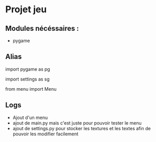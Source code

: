 # Projet jeu
## Modules nécéssaires : 
- pygame
## Alias
import pygame as pg

import settings as sg

from menu import Menu
## Logs
- Ajout d'un menu
- ajout de main.py mais c'est juste pour pouvoir tester le menu
- ajout de settings.py pour stocker les textures et les textes afin de pouvoir les modifier facilement

